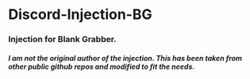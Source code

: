 # Discord-Injection-BG
### Injection for Blank Grabber.

##### I am not the original author of the injection. This has been taken from other public github repos and modified to fit the needs.
